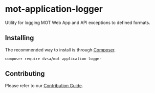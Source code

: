 # mot-application-logger

Utility for logging MOT Web App and API exceptions to defined formats.

## Installing

The recommended way to install is through [Composer](https://getcomposer.org/).
```
composer require dvsa/mot-application-logger
```

## Contributing

Please refer to our [Contribution Guide](/CONTRIBUTING.md).
